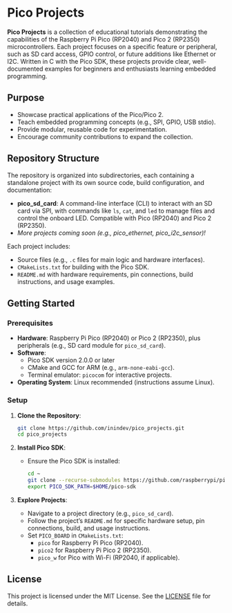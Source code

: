 # Pico Projects

**Pico Projects** is a collection of educational tutorials demonstrating the capabilities of the Raspberry Pi Pico (RP2040) and Pico 2 (RP2350) microcontrollers. Each project focuses on a specific feature or peripheral, such as SD card access, GPIO control, or future additions like Ethernet or I2C. Written in C with the Pico SDK, these projects provide clear, well-documented examples for beginners and enthusiasts learning embedded programming.

## Purpose
- Showcase practical applications of the Pico/Pico 2.
- Teach embedded programming concepts (e.g., SPI, GPIO, USB stdio).
- Provide modular, reusable code for experimentation.
- Encourage community contributions to expand the collection.

## Repository Structure
The repository is organized into subdirectories, each containing a standalone project with its own source code, build configuration, and documentation:

- **pico_sd_card**: A command-line interface (CLI) to interact with an SD card via SPI, with commands like `ls`, `cat`, and `led` to manage files and control the onboard LED. Compatible with Pico (RP2040) and Pico 2 (RP2350).
- *More projects coming soon (e.g., pico_ethernet, pico_i2c_sensor)!*

Each project includes:
- Source files (e.g., `.c` files for main logic and hardware interfaces).
- `CMakeLists.txt` for building with the Pico SDK.
- `README.md` with hardware requirements, pin connections, build instructions, and usage examples.

## Getting Started
### Prerequisites
- **Hardware**: Raspberry Pi Pico (RP2040) or Pico 2 (RP2350), plus peripherals (e.g., SD card module for `pico_sd_card`).
- **Software**:
  - Pico SDK version 2.0.0 or later
  - CMake and GCC for ARM (e.g., `arm-none-eabi-gcc`).
  - Terminal emulator: `picocom` for interactive projects.
- **Operating System**: Linux recommended (instructions assume Linux).

### Setup
1. **Clone the Repository**:
   ```bash
   git clone https://github.com/inindev/pico_projects.git
   cd pico_projects
   ```

2. **Install Pico SDK**:
   - Ensure the Pico SDK is installed:
     ```bash
     cd ~
     git clone --recurse-submodules https://github.com/raspberrypi/pico-sdk.git
     export PICO_SDK_PATH=$HOME/pico-sdk
     ```

3. **Explore Projects**:
   - Navigate to a project directory (e.g., `pico_sd_card`).
   - Follow the project’s `README.md` for specific hardware setup, pin connections, build, and usage instructions.
   - Set `PICO_BOARD` in `CMakeLists.txt`:
     - `pico` for Raspberry Pi Pico (RP2040).
     - `pico2` for Raspberry Pi Pico 2 (RP2350).
     - `pico_w` for Pico with Wi-Fi (RP2040, if applicable).

## License
This project is licensed under the MIT License. See the [LICENSE](LICENSE) file for details.
